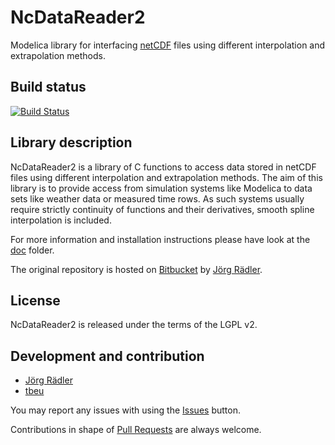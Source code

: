 # NcDataReader2
Modelica library for interfacing [netCDF](https://github.com/Unidata/netcdf-c)
files using different interpolation and extrapolation methods.

## Build status
[![Build Status](https://travis-ci.org/tbeu/netCDF-DataReader.svg?branch=master)](https://travis-ci.org/tbeu/netCDF-DataReader)

## Library description
NcDataReader2 is a library of C functions to access data stored in netCDF files
using different interpolation and extrapolation methods. The aim of this library
is to provide access from simulation systems like Modelica to data sets like
weather data or measured time rows. As such systems usually require strictly
continuity of functions and their derivatives, smooth spline interpolation is
included.

For more information and installation instructions please have look at the
[doc](NcDataReader2/Resources/doc) folder.

The original repository is hosted on [Bitbucket](https://bitbucket.org/jraedler/ncdatareader2)
by [Jörg Rädler](http://www.j-raedler.de/projects/ncdatareader2).

## License
NcDataReader2 is released under the terms of the LGPL v2.

## Development and contribution
* [Jörg Rädler](https://github.com/jraedler)
* [tbeu](https://github.com/tbeu)

You may report any issues with using the [Issues](../../issues) button.

Contributions in shape of [Pull Requests](../../pulls) are always welcome.
